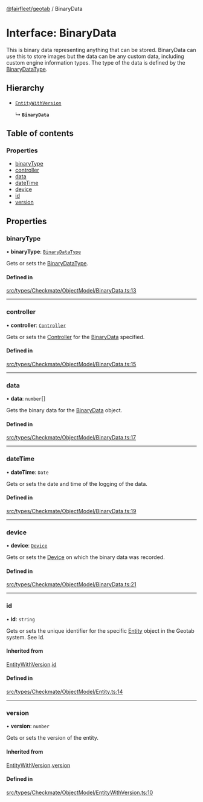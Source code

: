 [@fairfleet/geotab](../README.md) / BinaryData

# Interface: BinaryData

This is binary data representing anything that can be stored. BinaryData can use this to store images but the data can be any custom data, including custom engine information types. The type of the data is defined by the [BinaryDataType](../README.md#binarydatatype).

## Hierarchy

- [`EntityWithVersion`](EntityWithVersion.md)

  ↳ **`BinaryData`**

## Table of contents

### Properties

- [binaryType](BinaryData.md#binarytype)
- [controller](BinaryData.md#controller)
- [data](BinaryData.md#data)
- [dateTime](BinaryData.md#datetime)
- [device](BinaryData.md#device)
- [id](BinaryData.md#id)
- [version](BinaryData.md#version)

## Properties

### binaryType

• **binaryType**: [`BinaryDataType`](../README.md#binarydatatype)

Gets or sets the [BinaryDataType](../README.md#binarydatatype).

#### Defined in

[src/types/Checkmate/ObjectModel/BinaryData.ts:13](https://github.com/fairfleet/geotab/blob/ff38bfc/src/types/Checkmate/ObjectModel/BinaryData.ts#L13)

___

### controller

• **controller**: [`Controller`](Controller.md)

Gets or sets the [Controller](Controller.md) for the [BinaryData](BinaryData.md) specified.

#### Defined in

[src/types/Checkmate/ObjectModel/BinaryData.ts:15](https://github.com/fairfleet/geotab/blob/ff38bfc/src/types/Checkmate/ObjectModel/BinaryData.ts#L15)

___

### data

• **data**: `number`[]

Gets the binary data for the [BinaryData](BinaryData.md) object.

#### Defined in

[src/types/Checkmate/ObjectModel/BinaryData.ts:17](https://github.com/fairfleet/geotab/blob/ff38bfc/src/types/Checkmate/ObjectModel/BinaryData.ts#L17)

___

### dateTime

• **dateTime**: `Date`

Gets or sets the date and time of the logging of the data.

#### Defined in

[src/types/Checkmate/ObjectModel/BinaryData.ts:19](https://github.com/fairfleet/geotab/blob/ff38bfc/src/types/Checkmate/ObjectModel/BinaryData.ts#L19)

___

### device

• **device**: [`Device`](Device.md)

Gets or sets the [Device](Device.md) on which the binary data was recorded.

#### Defined in

[src/types/Checkmate/ObjectModel/BinaryData.ts:21](https://github.com/fairfleet/geotab/blob/ff38bfc/src/types/Checkmate/ObjectModel/BinaryData.ts#L21)

___

### id

• **id**: `string`

Gets or sets the unique identifier for the specific [Entity](Entity.md) object in the Geotab system. See Id.

#### Inherited from

[EntityWithVersion](EntityWithVersion.md).[id](EntityWithVersion.md#id)

#### Defined in

[src/types/Checkmate/ObjectModel/Entity.ts:14](https://github.com/fairfleet/geotab/blob/ff38bfc/src/types/Checkmate/ObjectModel/Entity.ts#L14)

___

### version

• **version**: `number`

Gets or sets the version of the entity.

#### Inherited from

[EntityWithVersion](EntityWithVersion.md).[version](EntityWithVersion.md#version)

#### Defined in

[src/types/Checkmate/ObjectModel/EntityWithVersion.ts:10](https://github.com/fairfleet/geotab/blob/ff38bfc/src/types/Checkmate/ObjectModel/EntityWithVersion.ts#L10)

